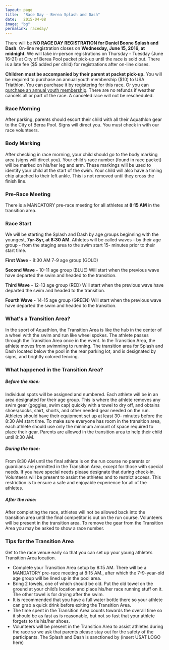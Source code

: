 ```yaml
---
layout: page
title:  "Race Day - Berea Splash and Dash"
date:   2015-04-08
image: "bg"
permalink: raceday/
---
```

There will be **NO RACE DAY REGISTRATION for Daniel Boone Splash and Dash**. On-line registration closes on **Wednesday, June 15, 2016, at midnight**. We will take in-person registrations on Thursday - Tuesday (June 16-21) at City of Berea Pool packet pick-up until the race is sold out. There is a late fee ($5 added per child) for registrations after on-line closes.

**Children must be accompanied by their parent at packet pick-up.**
You will be required to purchase an annual youth membership ($10) to USA Triathlon. You can purchase it by registering for this race. Or you can [purchase an annual youth membership](https://membership.usatriathlon.org/public/register). There are no refunds if weather cancels all or part of the race. A canceled race will not be rescheduled.

### Race Morning

After parking, parents should escort their child with all their Aquathlon gear to the City of Berea Pool. Signs will direct you. You must check in with our race volunteers.

### Body Marking

After checking in race morning, your child should go to the body marking area (signs will direct you). Your child’s race number (found in race packet) will be marked on his/her leg and arm. These markings will be used to identify your child at the start of the swim. Your child will also have a timing chip attached to their left ankle. This is not removed until they cross the finish line.

### Pre-Race Meeting

There is a MANDATORY pre-race meeting for all athletes at **8:15 AM** in the transition area.

### Race Start

We will be starting the Splash and Dash by age groups beginning with the youngest, **7yr-8yr, at 8:30 AM**. Athletes will be called waves - by their age group - from the staging area to the swim start 15- minutes prior to their start time.

  **First Wave** - 8:30 AM 7-9 age group (GOLD)

  **Second Wave** - 10-11 age group (BLUE)
  Will start when the previous wave have departed the swim and headed to the transition.

  **Third Wave** - 12-13 age group (RED)
  Will start when the previous wave have departed the swim  and headed to the transition.

  **Fourth Wave** - 14-15 age group (GREEN)
  Will start when the previous wave have departed the swim and headed to the transition.

### What's a Transition Area?

In the sport of Aquathlon, the Transition Area is like the hub in the center of a wheel with the swim and run like wheel spokes. The athlete passes through the Transition Area once in the event. In the Transition Area, the athlete moves from swimming to running. The transition area for Splash and Dash located below the pool in the rear parking lot, and is designated by signs, and brightly colored fencing.

### What happened in the Transition Area?

##### Before the race:

Individual spots will be assigned and numbered. Each athlete will be in an area designated for their age group. This is where the athlete removes any swim gear (goggles, swim cap) quickly with a towel to dry off, and obtains shoes/socks, shirt, shorts, and other needed gear needed on the run. Athletes should have their equipment set up at least 30- minutes before the 8:30 AM start time. To make sure everyone has room in the transition area, each athlete should use only the minimum amount of space required to place their gear. Parents are allowed in the transition area to help their child until 8:30 AM.

##### During the race:

From 8:30 AM until the final athlete is on the run course no parents or guardians are permitted in the Transition Area, except for those with special needs. If you have special needs please designate that during check-in. Volunteers will be present to assist the athletes and to restrict access. This restriction is to ensure a safe and enjoyable experience for all of the athletes.

##### After the race:

After completing the race, athletes will not be allowed back into the transition area until the final competitor is out on the run course. Volunteers will be present in the transition area. To remove the gear from the Transition Area you may be asked to show a race number.

### Tips for the Transition Area
Get to the race venue early so that you can set up your young athlete’s Transition Area location.

- Complete your Transition Area setup by 8:15 AM. There will be a MANDATORY pre-race meeting at 8:15 AM., after which the 7-9-year-old age group will be lined up in the pool area.
- Bring 2 towels, one of which should be old. Put the old towel on the ground at your child’s location and place his/her race running stuff on it. The other towel is for drying after the swim.
- It is recommended that you have a full water bottle there so your athlete can grab a quick drink before exiting the Transition Area.
- The time spent in the Transition Area counts towards the overall time so it should be as fast as is reasonable, but not so fast that your athlete forgets to tie his/her shoes.
- Volunteers will be present in the Transition Area to assist athletes during the race so we ask that parents please stay out for the safety of the participants.
The Splash and Dash is sanctioned by (insert USAT LOGO here)
